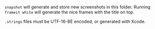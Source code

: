 `snapshot` will generate and store new screenshots in this folder. Running `frameit white` will generate the nice frames with the title on top.

`.strings` files must be UTF-16-BE encoded, or generated with Xcode.
